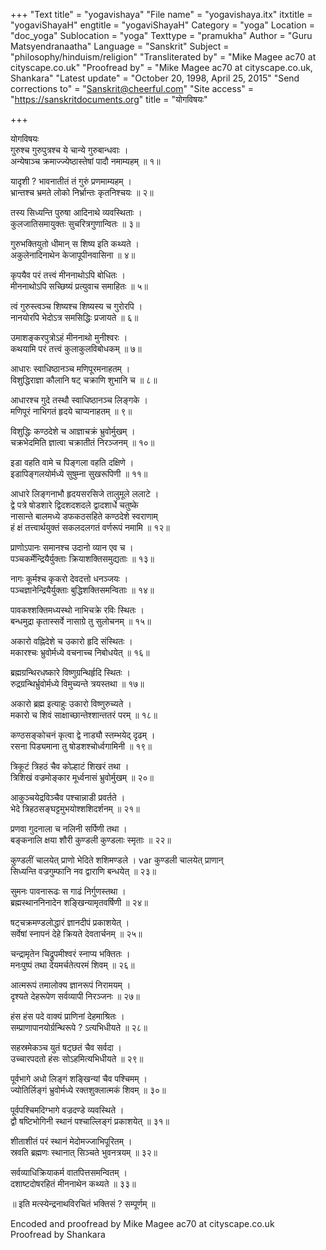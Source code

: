 +++
"Text title" = "yogavishaya"
"File name" = "yogavishaya.itx"
itxtitle = "yogaviShayaH"
engtitle = "yogaviShayaH"
Category = "yoga"
Location = "doc_yoga"
Sublocation = "yoga"
Texttype = "pramukha"
Author = "Guru Matsyendranaatha"
Language = "Sanskrit"
Subject = "philosophy/hinduism/religion"
"Transliterated by" = "Mike Magee ac70 at cityscape.co.uk"
"Proofread by" = "Mike Magee ac70 at cityscape.co.uk, Shankara"
"Latest update" = "October 20, 1998, April 25, 2015"
"Send corrections to" = "Sanskrit@cheerful.com"
"Site access" = "https://sanskritdocuments.org"
title = "योगविषयः"

+++
  
 योगविषयः   
गुरुश्च गुरुपुत्रश्च ये चान्ये गुरुबान्धवाः ।  
अन्येषाञ्च क्रमाज्ज्येष्ठास्तेषां पादौ नमाम्यहम् ॥ १॥  
  
यादृशी ? भावनातीतं तं गुरुं प्रणमाम्यहम् ।  
भ्रान्तश्च भ्रमते लोको निर्भ्रान्तः कृतनिश्चयः ॥ २॥  
  
तस्य सिध्यन्ति पुरुषा आदिनाथे व्यवस्थिताः ।  
कुलजातिसमायुक्तः सुचरित्रगुणान्वितः ॥ ३॥  
  
गुरुभक्तियुतो धीमान् स शिष्य इति कथ्यते ।  
अकुलेनादिनाथेन केजापूपीनवासिना ॥ ४॥  
  
कृपयैव परं तत्त्वं मीननाथोऽपि बोधितः ।  
मीननाथोऽपि सच्छिष्यं प्रत्युवाच समाहितः ॥ ५॥  
  
त्वं गुरुस्त्वञ्च शिष्यश्च शिष्यस्य च गुरोरपि ।  
नानयोरपि भेदोऽत्र समसिद्धिः प्रजायते ॥ ६॥  
  
उमाशङ्करपुत्रोऽहं मीननाथो मुनीश्वरः ।  
कथयामि परं तत्त्वं कुलाकुलविबोधकम् ॥ ७॥  
  
आधारः स्वाधिष्ठानञ्च मणिपूरमनाहतम् ।  
विशुद्धिराज्ञा कौलानि षट् चक्राणि शुभानि च ॥ ८॥  
  
आधारश्च गुदे तस्थौ स्वाधिष्ठानञ्च लिङ्गके ।  
मणिपूरं नाभिगतं हृदये चाप्यनाहतम् ॥ ९॥  
  
विशुद्धिः कण्ठदेशे च आज्ञाचक्रं भ्रुवोर्मुखम् ।  
चक्रभेदमिति ज्ञात्वा चक्रातीतं निरञ्जनम् ॥ १०॥  
  
इडा वहति वामे च पिङ्गला वहति दक्षिणे ।  
इडापिङ्गलयोर्मध्ये सुषुम्ना सुखरूपिणी ॥ ११॥  
  
आधारे लिङ्गनाभौ हृदयसरसिजे तालुमूले ललाटे ।  
द्वे पत्रे षोडशारे द्विदशदशदले द्वादशार्धे चतुष्के  
नासान्ते बालमध्ये डफकठसहिते कण्ठदेशे स्वराणाम्  
हं क्षं तत्त्वार्थयुक्तं सकलदलगतं वर्णरूपं नमामि ॥ १२॥  
  
प्राणोऽपानः समानश्च उदानो व्यान एव च ।  
पञ्चकर्मेन्द्रियैर्युक्ताः क्रियाशक्तिसमुद्यताः ॥ १३॥  
  
नागः कूर्मश्च कृकरो देवदत्तो धनञ्जयः ।  
पञ्चज्ञानेन्द्रियैर्युक्ताः बुद्धिशक्तिसमन्विताः ॥ १४॥  
  
पावकश्शक्तिमध्यस्थो नाभिचक्रे रविः स्थितः ।  
बन्धमुद्रा कृतास्सर्वे नासाग्रे तु सुलोचनम् ॥ १५॥  
  
अकारो वह्निदेशे च उकारो हृदि संस्थितः ।  
मकारश्चः भ्रुवोर्मध्ये वचनाच्च निबोधयेत् ॥ १६॥  
  
ब्रह्मग्रन्थिरधष्कारे विष्णुग्रन्थिर्हृदि स्थितः ।  
रुद्रग्रन्थिर्भ्रुवोर्मध्ये विमुच्यन्ते त्रयस्तथा ॥ १७॥  
  
अकारो ब्रह्म इत्याहुः उकारो विष्णुरुच्यते ।  
मकारो च शिवं साक्षाच्छान्तेश्शान्ततरं परम् ॥ १८॥  
  
कण्ठसङ्कोचनं कृत्वा द्वे नाड्यौ स्तम्भयेद् दृढम् ।  
रसना पिड्यमाना तु षोडशश्चोर्ध्वगामिनी ॥ १९॥  
  
त्रिकूटं त्रिहठं चैव कोल्हाटं शिखरं तथा ।  
त्रिशिखं वज्रमोङ्कार मूर्ध्वनासं भ्रुवोर्मुखम् ॥ २०॥  
  
आकुञ्चयेद्रविञ्चैव पश्चान्नाडी प्रवर्तते ।  
भेदे त्रिहठसङ्घट्टमुभयोश्शशिदर्शनम् ॥ २१॥  
  
प्रणवा गुदनाला च नलिनी सर्पिणी तथा ।  
बङ्कनालि क्षया शौरी कुण्डली कुण्डलाः स्मृताः ॥ २२॥  
  
कुण्डलीं चालयेत् प्राणो भेदिते शशिमण्डले ।  var  कुण्डली चालयेत् प्राणान्  
सिध्यन्ति वज्रगुम्फानि नव द्वाराणि बन्धयेत् ॥ २३॥  
  
सुमनः पावनारूढः स गाढं निर्गुणस्तथा ।  
ब्रह्मस्थाननिनादेन शङ्खिन्यामृतवर्षिणी ॥ २४॥  
  
षट्चक्रमण्डलोद्धारं ज्ञानदीपं प्रकाशयेत् ।  
सर्वेषां स्नापनं देहे क्रियते देवतार्चनम् ॥ २५॥  
  
चन्द्रामृतेन चिद्रुपमीश्वरं स्नाप्य भक्तितः ।  
मनःपुष्पं तथा देयमर्चतेत्परमं शिवम् ॥ २६॥  
  
आत्मरूपं तमालोक्य ज्ञानरूपं निरामयम् ।  
दृश्यते देहरूपेण सर्वव्यापी निरञ्जनः ॥ २७॥  
  
हंस हंस पदे वाक्यं प्राणिनां देहमाश्रितः ।  
सम्प्राणापानयोर्ग्रन्थिरूपे ? ऽत्यभिधीयते ॥ २८॥  
  
सहस्रमेकञ्च युतं षट्छतं चैव सर्वदा ।  
उच्चारपदतो हंसः सोऽहमित्यभिधीयते ॥ २९॥  
  
पूर्वभागे अधो लिङ्गं शङ्खिन्यां चैव पश्चिमम् ।  
ज्योतिर्लिङ्गं भ्रुवोर्मध्ये रक्तशुक्लात्मकं शिवम् ॥ ३०॥  
  
पूर्वपश्चिमदिग्भागे वज्रदण्डे व्यवस्थिते ।  
द्वौ षष्टिभोगिनी स्थानं पश्चाल्लिङ्गं प्रकाशयेत् ॥ ३१॥  
  
शीताशीतं परं स्थानं मेदोमज्जाभिपूरितम् ।  
स्रवति ब्रह्मणः स्थानात् सिञ्चते भुवनत्रयम् ॥ ३२॥  
  
सर्वव्याधिक्रियाकर्म वातपित्तसमन्वितम् ।  
दशाष्टदोषरहितं मीननाथेन कथ्यते ॥ ३३॥  
  
॥ इति मत्स्येन्द्रनाथविरचितं भक्तिसं ? सम्पूर्णम् ॥  
  
  
  
Encoded and proofread by Mike Magee ac70 at cityscape.co.uk  
Proofread by Shankara  
  
